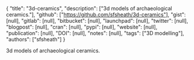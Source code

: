 {
  "title": "3d-ceramics",
  "description": ["3d models of archaeological ceramics."],
  "github": ["https://github.com/sfsheath/3d-ceramics"],
  "gist": [null],
  "gitlab": [null],
  "bitbucket": [null],
  "launchpad": [null],
  "twitter": [null],
  "blogpost": [null],
  "cran": [null],
  "pypi": [null],
  "website": [null],
  "publication": [null],
  "DOI": [null],
  "notes": [null],
  "tags": ["3D modelling"],
  "authors": ["sfsheath"]
}

<!-- Generated by csv2md.R – do not edit by hand -->

3d models of archaeological ceramics.